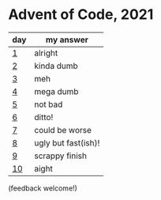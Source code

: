 # Advent of Code, 2021

| day | my answer |
| --- | --- |
| [1](src/days/day1.clj) | alright |
| [2](src/days/day2.clj) | kinda dumb |
| [3](src/days/day3.clj) | meh | 
| [4](src/days/day4.clj) | mega dumb | 
| [5](src/days/day5.clj) | not bad | 
| [6](src/days/day6.clj) | ditto! |
| [7](src/days/day7.clj) | could be worse |
| [8](src/days/day8.clj) | ugly but fast(ish)! |
| [9](src/days/day9.clj) | scrappy finish |
| [10](src/days/day10.clj) | aight |

(feedback welcome!)

